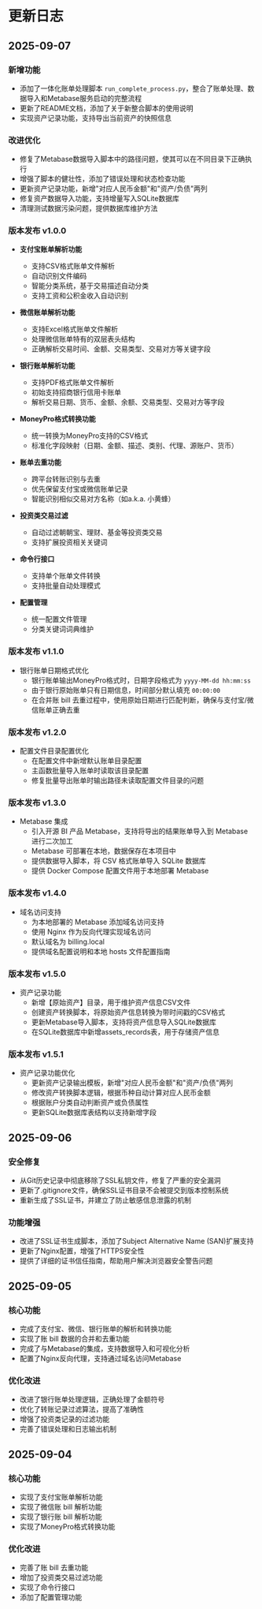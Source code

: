 # 更新日志

## 2025-09-07

### 新增功能
- 添加了一体化账单处理脚本 `run_complete_process.py`，整合了账单处理、数据导入和Metabase服务启动的完整流程
- 更新了README文档，添加了关于新整合脚本的使用说明
- 实现资产记录功能，支持导出当前资产的快照信息

### 改进优化
- 修复了Metabase数据导入脚本中的路径问题，使其可以在不同目录下正确执行
- 增强了脚本的健壮性，添加了错误处理和状态检查功能
- 更新资产记录功能，新增"对应人民币金额"和"资产/负债"两列
- 修复资产数据导入功能，支持增量写入SQLite数据库
- 清理测试数据污染问题，提供数据库维护方法

### 版本发布 v1.0.0
- **支付宝账单解析功能**
  - 支持CSV格式账单文件解析
  - 自动识别文件编码
  - 智能分类系统，基于交易描述自动分类
  - 支持工资和公积金收入自动识别

- **微信账单解析功能**
  - 支持Excel格式账单文件解析
  - 处理微信账单特有的双层表头结构
  - 正确解析交易时间、金额、交易类型、交易对方等关键字段

- **银行账单解析功能**
  - 支持PDF格式账单文件解析
  - 初始支持招商银行信用卡账单
  - 解析交易日期、货币、金额、余额、交易类型、交易对方等字段

- **MoneyPro格式转换功能**
  - 统一转换为MoneyPro支持的CSV格式
  - 标准化字段映射（日期、金额、描述、类别、代理、源账户、货币）

- **账单去重功能**
  - 跨平台转账识别与去重
  - 优先保留支付宝或微信账单记录
  - 智能识别相似交易对方名称（如a.k.a. 小黄蜂）

- **投资类交易过滤**
  - 自动过滤朝朝宝、理财、基金等投资类交易
  - 支持扩展投资相关关键词

- **命令行接口**
  - 支持单个账单文件转换
  - 支持批量自动处理模式

- **配置管理**
  - 统一配置文件管理
  - 分类关键词词典维护

### 版本发布 v1.1.0
- 银行账单日期格式优化
  - 银行账单输出MoneyPro格式时，日期字段格式为 `yyyy-MM-dd hh:mm:ss`
  - 由于银行原始账单只有日期信息，时间部分默认填充 `00:00:00`
  - 在合并账 bill 去重过程中，使用原始日期进行匹配判断，确保与支付宝/微信账单正确去重

### 版本发布 v1.2.0
- 配置文件目录配置优化
  - 在配置文件中新增默认账单目录配置
  - 主函数批量导入账单时读取该目录配置
  - 修复批量导出账单时输出路径未读取配置文件目录的问题

### 版本发布 v1.3.0
- Metabase 集成
  - 引入开源 BI 产品 Metabase，支持将导出的结果账单导入到 Metabase 进行二次加工
  - Metabase 可部署在本地，数据保存在本项目中
  - 提供数据导入脚本，将 CSV 格式账单导入 SQLite 数据库
  - 提供 Docker Compose 配置文件用于本地部署 Metabase

### 版本发布 v1.4.0
- 域名访问支持
  - 为本地部署的 Metabase 添加域名访问支持
  - 使用 Nginx 作为反向代理实现域名访问
  - 默认域名为 billing.local
  - 提供域名配置说明和本地 hosts 文件配置指南

### 版本发布 v1.5.0
- 资产记录功能
  - 新增【原始资产】目录，用于维护资产信息CSV文件
  - 创建资产转换脚本，将原始资产信息转换为带时间戳的CSV格式
  - 更新Metabase导入脚本，支持将资产信息导入SQLite数据库
  - 在SQLite数据库中新增assets_records表，用于存储资产信息

### 版本发布 v1.5.1
- 资产记录功能优化
  - 更新资产记录输出模板，新增"对应人民币金额"和"资产/负债"两列
  - 修改资产转换脚本逻辑，根据币种自动计算对应人民币金额
  - 根据账户分类自动判断资产或负债属性
  - 更新SQLite数据库表结构以支持新增字段

## 2025-09-06

### 安全修复
- 从Git历史记录中彻底移除了SSL私钥文件，修复了严重的安全漏洞
- 更新了.gitignore文件，确保SSL证书目录不会被提交到版本控制系统
- 重新生成了SSL证书，并建立了防止敏感信息泄露的机制

### 功能增强
- 改进了SSL证书生成脚本，添加了Subject Alternative Name (SAN)扩展支持
- 更新了Nginx配置，增强了HTTPS安全性
- 提供了详细的证书信任指南，帮助用户解决浏览器安全警告问题

## 2025-09-05

### 核心功能
- 完成了支付宝、微信、银行账单的解析和转换功能
- 实现了账 bill 数据的合并和去重功能
- 完成了与Metabase的集成，支持数据导入和可视化分析
- 配置了Nginx反向代理，支持通过域名访问Metabase

### 优化改进
- 改进了银行账单处理逻辑，正确处理了金额符号
- 优化了转账记录过滤算法，提高了准确性
- 增强了投资类记录的过滤功能
- 完善了错误处理和日志输出机制

## 2025-09-04

### 核心功能
- 实现了支付宝账单解析功能
- 实现了微信账 bill 解析功能
- 实现了银行账 bill 解析功能
- 实现了MoneyPro格式转换功能

### 优化改进
- 完善了账 bill 去重功能
- 增加了投资类交易过滤功能
- 实现了命令行接口
- 添加了配置管理功能
